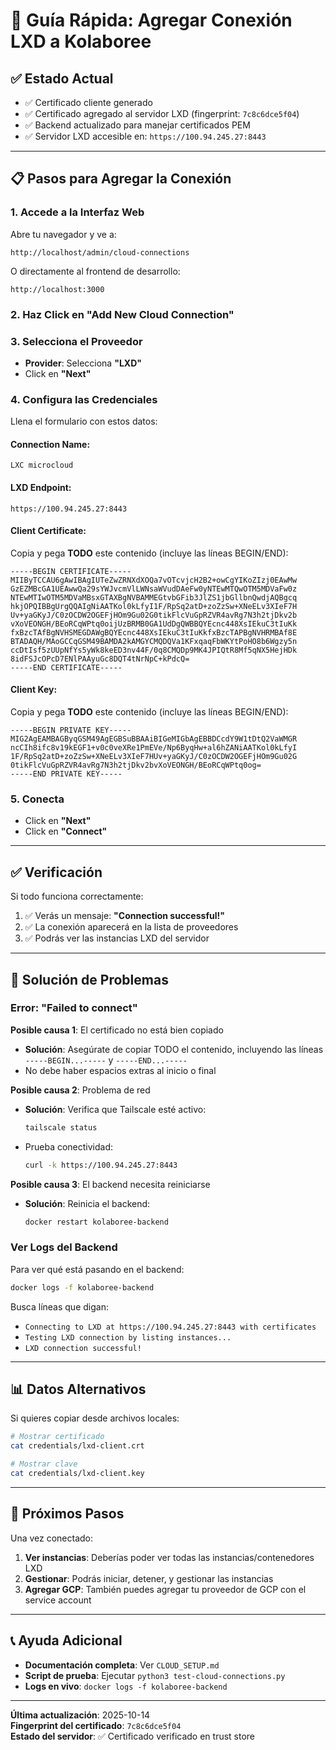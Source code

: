 # 🎯 Guía Rápida: Agregar Conexión LXD a Kolaboree

## ✅ Estado Actual

- ✅ Certificado cliente generado
- ✅ Certificado agregado al servidor LXD (fingerprint: `7c8c6dce5f04`)
- ✅ Backend actualizado para manejar certificados PEM
- ✅ Servidor LXD accesible en: `https://100.94.245.27:8443`

---

## 📋 Pasos para Agregar la Conexión

### 1. Accede a la Interfaz Web

Abre tu navegador y ve a:
```
http://localhost/admin/cloud-connections
```

O directamente al frontend de desarrollo:
```
http://localhost:3000
```

### 2. Haz Click en "Add New Cloud Connection"

### 3. Selecciona el Proveedor

- **Provider**: Selecciona **"LXD"**
- Click en **"Next"**

### 4. Configura las Credenciales

Llena el formulario con estos datos:

#### Connection Name:
```
LXC microcloud
```

#### LXD Endpoint:
```
https://100.94.245.27:8443
```

#### Client Certificate:
Copia y pega **TODO** este contenido (incluye las líneas BEGIN/END):

```
-----BEGIN CERTIFICATE-----
MIIByTCCAU6gAwIBAgIUTeZwZRNXdXOQa7vOTcvjcH2B2+owCgYIKoZIzj0EAwMw
GzEZMBcGA1UEAwwQa29sYWJvcmVlLWNsaWVudDAeFw0yNTEwMTQwOTM5MDVaFw0z
NTEwMTIwOTM5MDVaMBsxGTAXBgNVBAMMEGtvbGFib3JlZS1jbGllbnQwdjAQBgcq
hkjOPQIBBgUrgQQAIgNiAATKol0kLfyI1F/RpSq2atD+zoZzSw+XNeELv3XIeF7H
Uv+yaGKyJ/C0zOCDW2OGEFjHOm9Gu02G0tikFlcVuGpRZVR4avRg7N3h2tjDkv2b
vXoVEONGH/BEoRCqWPtq0oijUzBRMB0GA1UdDgQWBBQYEcnc448XsIEkuC3tIuKk
fxBzcTAfBgNVHSMEGDAWgBQYEcnc448XsIEkuC3tIuKkfxBzcTAPBgNVHRMBAf8E
BTADAQH/MAoGCCqGSM49BAMDA2kAMGYCMQDQVa1KFxqaqFbWKYtPoHO8b6Wgzy5n
ccDtIsf5zUUpNfYs5yWk8keED3nv44F/0q8CMQDp9MK4JPIQtR8Mf5qNX5HejHDk
8idFSJcOPcD7ENlPAAyuGc8DQT4tNrNpC+kPdcQ=
-----END CERTIFICATE-----
```

#### Client Key:
Copia y pega **TODO** este contenido (incluye las líneas BEGIN/END):

```
-----BEGIN PRIVATE KEY-----
MIG2AgEAMBAGByqGSM49AgEGBSuBBAAiBIGeMIGbAgEBBDCcdY9W1tDtQ2VaWMGR
ncCIh8ifc8v19kEGF1+v0c0veXRe1PmEVe/Np6ByqHw+al6hZANiAATKol0kLfyI
1F/RpSq2atD+zoZzSw+XNeELv3XIeF7HUv+yaGKyJ/C0zOCDW2OGEFjHOm9Gu02G
0tikFlcVuGpRZVR4avRg7N3h2tjDkv2bvXoVEONGH/BEoRCqWPtq0og=
-----END PRIVATE KEY-----
```

### 5. Conecta

- Click en **"Next"**
- Click en **"Connect"**

---

## ✅ Verificación

Si todo funciona correctamente:

1. ✅ Verás un mensaje: **"Connection successful!"**
2. ✅ La conexión aparecerá en la lista de proveedores
3. ✅ Podrás ver las instancias LXD del servidor

---

## 🔧 Solución de Problemas

### Error: "Failed to connect"

**Posible causa 1**: El certificado no está bien copiado
- **Solución**: Asegúrate de copiar TODO el contenido, incluyendo las líneas `-----BEGIN...-----` y `-----END...-----`
- No debe haber espacios extras al inicio o final

**Posible causa 2**: Problema de red
- **Solución**: Verifica que Tailscale esté activo:
  ```bash
  tailscale status
  ```
- Prueba conectividad:
  ```bash
  curl -k https://100.94.245.27:8443
  ```

**Posible causa 3**: El backend necesita reiniciarse
- **Solución**: Reinicia el backend:
  ```bash
  docker restart kolaboree-backend
  ```

### Ver Logs del Backend

Para ver qué está pasando en el backend:

```bash
docker logs -f kolaboree-backend
```

Busca líneas que digan:
- `Connecting to LXD at https://100.94.245.27:8443 with certificates`
- `Testing LXD connection by listing instances...`
- `LXD connection successful!`

---

## 📊 Datos Alternativos

Si quieres copiar desde archivos locales:

```bash
# Mostrar certificado
cat credentials/lxd-client.crt

# Mostrar clave
cat credentials/lxd-client.key
```

---

## 🎉 Próximos Pasos

Una vez conectado:

1. **Ver instancias**: Deberías poder ver todas las instancias/contenedores LXD
2. **Gestionar**: Podrás iniciar, detener, y gestionar las instancias
3. **Agregar GCP**: También puedes agregar tu proveedor de GCP con el service account

---

## 📞 Ayuda Adicional

- **Documentación completa**: Ver `CLOUD_SETUP.md`
- **Script de prueba**: Ejecutar `python3 test-cloud-connections.py`
- **Logs en vivo**: `docker logs -f kolaboree-backend`

---

**Última actualización**: 2025-10-14  
**Fingerprint del certificado**: `7c8c6dce5f04`  
**Estado del servidor**: ✅ Certificado verificado en trust store
